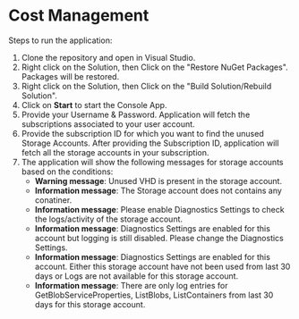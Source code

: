 # Cost Management

Steps to run the application:
1. Clone the repository and open in Visual Studio.
2. Right click on the Solution, then Click on the "Restore NuGet Packages". Packages will be restored.
3. Right click on the Solution, then Click on the "Build Solution/Rebuild Solution".
4. Click on **Start** to start the Console App.
5. Provide your Username & Password. Application will fetch the subscriptions associated to your user account.
6. Provide the subscription ID for which you want to find the unused Storage Accounts. After providing the Subscription ID, application will fetch all the storage accounts in your subscription.
6. The application will show the following messages for storage accounts based on the conditions:
   - **Warning message**: Unused VHD is present in the storage account.
   - **Information message**: The Storage account does not contains any conatiner.
   - **Information message**: Please enable Diagnostics Settings to check the logs/activity of the storage account.
   - **Information message**: Diagnostics Settings are enabled for this account but logging is still disabled. Please change the Diagnostics Settings.
   - **Information message**: Diagnostics Settings are enabled for this account. Either this storage account have not been used from last 30 days or Logs are not available for this storage account.
   - **Information message**: There are only log entries for GetBlobServiceProperties, ListBlobs, ListContainers from last 30 days for this storage account.

